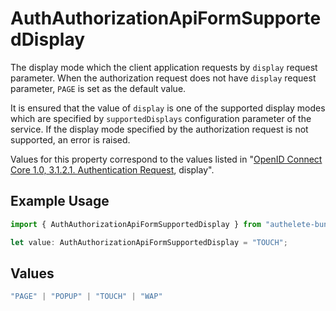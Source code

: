 # AuthAuthorizationApiFormSupportedDisplay

The display mode which the client application requests by `display` request parameter.
When the authorization request does not have `display` request parameter, `PAGE` is set as the default value.

It is ensured that the value of `display` is one of the supported display modes which are specified
by `supportedDisplays` configuration parameter of the service. If the display mode specified by the
authorization request is not supported, an error is raised.

Values for this property correspond to the values listed in
"[OpenID Connect Core 1.0, 3.1.2.1. Authentication Request](https://openid.net/specs/openid-connect-core-1_0.html#AuthRequest), display".


## Example Usage

```typescript
import { AuthAuthorizationApiFormSupportedDisplay } from "authelete-bundled/models/operations";

let value: AuthAuthorizationApiFormSupportedDisplay = "TOUCH";
```

## Values

```typescript
"PAGE" | "POPUP" | "TOUCH" | "WAP"
```